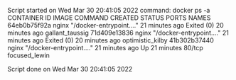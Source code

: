 Script started on Wed Mar 30 20:41:05 2022
command: docker ps -a
CONTAINER ID   IMAGE     COMMAND                  CREATED          STATUS                      PORTS     NAMES
64eb0b75f92a   nginx     "/docker-entrypoint.…"   21 minutes ago   Exited (0) 20 minutes ago             gallant_taussig
71d409e13836   nginx     "/docker-entrypoint.…"   21 minutes ago   Exited (0) 20 minutes ago             optimistic_kilby
41b302b37440   nginx     "/docker-entrypoint.…"   21 minutes ago   Up 21 minutes               80/tcp    focused_lewin

Script done on Wed Mar 30 20:41:05 2022
